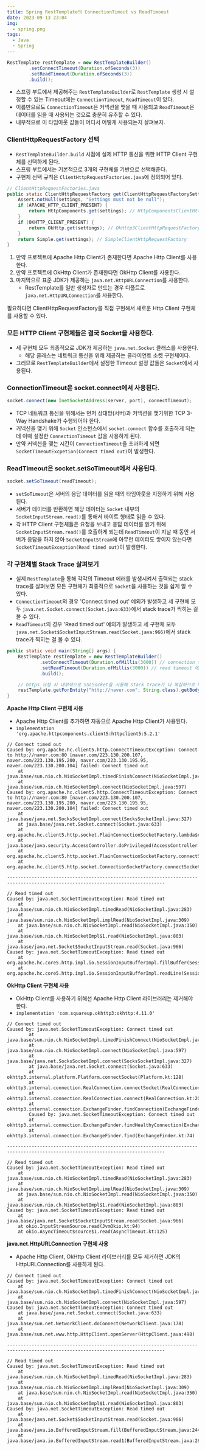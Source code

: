 ```yaml
---
title: Spring RestTemplate의 ConnectionTimout vs ReadTimoeut
date: 2023-09-13 23:04
img:
  - spring.png
tags:
  - Java
  - Spring
---
```


```java
RestTemplate restTemplate = new RestTemplateBuilder()
        .setConnectTimeout(Duration.ofSeconds(3))
        .setReadTimeout(Duration.ofSeconds(3))
        .build();
```

- 스프링 부트에서 제공해주는 `RestTemplateBuilder`로 `RestTemplate` 생성 시 설정할 수 있는 Timeout에는 `ConnectionTimeout`, `ReadTimeout`이 있다. 
- 이름만으로도 `ConnectionTimeout`은 커넥션을 맺을 때 사용되고 `ReadTimeout`은 데이터를 읽을 때 사용되는 것으로 충분히 유추할 수 있다. 
- 내부적으로 이 타임아웃 값들이 어디서 어떻게 사용되는지 살펴보자.

### ClientHttpRequestFactory 선택
- `RestTemplateBuilder.build` 시점에 실제 HTTP 통신을 위한 HTTP Client 구현체를 선택하게 된다.
- 스프링 부트에서는 기본적으로 3개의 구현체를 기반으로 선택해준다.
- 구현체 선택 규칙은 `ClientHttpRequestFactories.java`에 정의되어 있다.

```java
// ClientHttpRequestFactories.java
public static ClientHttpRequestFactory get(ClientHttpRequestFactorySettings settings) {
    Assert.notNull(settings, "Settings must not be null");
    if (APACHE_HTTP_CLIENT_PRESENT) {
        return HttpComponents.get(settings); // HttpComponentsClientHttpRequestFactory
    }
    if (OKHTTP_CLIENT_PRESENT) {
        return OkHttp.get(settings); // OkHttp3ClientHttpRequestFactory
    }
    return Simple.get(settings); // SimpleClientHttpRequestFactory
}
```
1. 만약 프로젝트에 Apache Http Client가 존재한다면 Apache Http Client를 사용한다.   
2. 만약 프로젝트에 OkHttp Client가 존재한다면 OkHttp Client를 사용한다.
3. 마지막으로 표준 JDK가 제공하는 `java.net.HttpURLConnection`를 사용한다.
   - RestTemplate를 일반 생성자로 만드는 경우 디폴트로 `java.net.HttpURLConnection`를 사용한다.

필요하다면 ClientHttpRequestFactory를 직접 구현해서 새로운 Http Client 구현체를 사용할 수 있다.

### 모든 HTTP Client 구현체들은 결국 Socket을 사용한다.
- 세 구현체 모두 최종적으로 JDK가 제공하는 `java.net.Socket` 클래스를 사용한다. 
  - 해당 클래스는 네트워크 통신을 위해 제공하는 클라이언트 소켓 구현체이다.
- 그러므로 `RestTemplateBuilder`에서 설정한 Timeout 설정 값들은 `Socket`에서 사용된다.

### ConnectionTimeout은 socket.connect에서 사용된다.
```java
socket.connect(new InetSocketAddress(server, port), connectTimeout);
```

- TCP 네트워크 통신을 위해서는 먼저 상대방(서버)과 커넥션을 맺기위한 TCP 3-Way Handshake가 수행되어야 한다.
- 커넥션을 맺기 위해 `Socket` 인스턴스에서 `socket.connect` 함수를 호출하게 되는데 이때 설정한 `ConnectionTimeout` 값을 사용하게 된다.
- 만약 커넥션을 맺는 시간이 `ConnectionTimeout`을 초과하게 되면 `SocketTimeoutExcpetion(Connect timed out)`이 발생한다.

### ReadTimeout은 socket.setSoTimeout에서 사용된다.
```java
socket.setSoTimeout(readTimeout);
```
- `setSoTimeout`은 서버의 응답 데이터를 읽을 때의 타임아웃을 지정하기 위해 사용된다.
- 서버가 데이터를 반환하면 해당 데이터는 `Socket` 내부의 `SocketInputStream.read()`를 통해서 바이트 형태로 읽을 수 있다.
- 각 HTTP Client 구현체들은 요청을 보내고 응답 데이터를 읽기 위해 `SocketInputStream.read()`를 호출하게 되는데 `ReadTimeout`이 지날 때 동안 서버가 응답을 하지 않아 `SocketInputStream`에 아무런 데이터도 쌓이지 않는다면 `SocketTimeoutException(Read timed out)`이 발생한다.

### 각 구현체별 Stack Trace 살펴보기
- 실제 `RestTemplate`을 통해 각각의 Timeout 에러를 발생시켜서 출력되는 stack trace를 살펴보면 모든 구현체가 최종적으로 `Socket`을 사용하는 것을 쉽게 알 수 있다.
- `ConnectionTimeout`의 경우 'Connect timed out' 예외가 발생하고 세 구현체 모두 `java.net.Socket.connect(Socket.java:633)`에서 stack trace가 찍히는 걸 볼 수 있다.
- `ReadTimeout`의 경우 'Read timed out' 예외가 발생하고 세 구현체 모두 `java.net.Socket$SocketInputStream.read(Socket.java:966)`에서 stack trace가 찍히는 걸 볼 수 있다.


```java
public static void main(String[] args) {
    RestTemplate restTemplate = new RestTemplateBuilder()
            .setConnectTimeout(Duration.ofMillis(3000)) // connection timeout 에러를 유발시키기 위해서 값을 10 이하로 조정 
            .setReadTimeout(Duration.ofMillis(3000)) // read timeout 에러를 유발시키기 위해서 값을 10 이하로 조정
            .build();

    // https 요청 시 내부적으로 SSLSocket을 사용해 stack trace가 더 복잡하므로 http으로 요청을 보낸다.
    restTemplate.getForEntity("http://naver.com", String.class).getBody();
}
```

**Apache Http Client 구현체 사용**
- Apache Http Client를 추가하면 자동으로 Apache Http Client가 사용된다. 
- `implementation 'org.apache.httpcomponents.client5:httpclient5:5.2.1'`

```
// Connect timed out 
Caused by: org.apache.hc.client5.http.ConnectTimeoutException: Connect to http://naver.com:80 [naver.com/223.130.200.107, naver.com/223.130.195.200, naver.com/223.130.195.95, naver.com/223.130.200.104] failed: Connect timed out
	at java.base/sun.nio.ch.NioSocketImpl.timedFinishConnect(NioSocketImpl.java:546)
	at java.base/sun.nio.ch.NioSocketImpl.connect(NioSocketImpl.java:597)
Caused by: org.apache.hc.client5.http.ConnectTimeoutException: Connect to http://naver.com:80 [naver.com/223.130.200.107, naver.com/223.130.195.200, naver.com/223.130.195.95, naver.com/223.130.200.104] failed: Connect timed out
	at java.base/java.net.SocksSocketImpl.connect(SocksSocketImpl.java:327)
	at java.base/java.net.Socket.connect(Socket.java:633)
	at org.apache.hc.client5.http.socket.PlainConnectionSocketFactory.lambda$connectSocket$0(PlainConnectionSocketFactory.java:85)
	at java.base/java.security.AccessController.doPrivileged(AccessController.java:569)
	at org.apache.hc.client5.http.socket.PlainConnectionSocketFactory.connectSocket(PlainConnectionSocketFactory.java:84)
	at org.apache.hc.client5.http.socket.ConnectionSocketFactory.connectSocket(ConnectionSocketFactory.java:113)

--------------------------------------------------------------------------------------------------------------------------------

// Read timed out
Caused by: java.net.SocketTimeoutException: Read timed out
	at java.base/sun.nio.ch.NioSocketImpl.timedRead(NioSocketImpl.java:283)
	at java.base/sun.nio.ch.NioSocketImpl.implRead(NioSocketImpl.java:309)
	at java.base/sun.nio.ch.NioSocketImpl.read(NioSocketImpl.java:350)
	at java.base/sun.nio.ch.NioSocketImpl$1.read(NioSocketImpl.java:803)
	at java.base/java.net.Socket$SocketInputStream.read(Socket.java:966)
Caused by: java.net.SocketTimeoutException: Read timed out
	at org.apache.hc.core5.http.impl.io.SessionInputBufferImpl.fillBuffer(SessionInputBufferImpl.java:149)
	at org.apache.hc.core5.http.impl.io.SessionInputBufferImpl.readLine(SessionInputBufferImpl.java:280)
```

**OkHttp Client 구현체 사용**
- OkHttp Client를 사용하기 위해선 Apache Http Client 라이브러리는 제거해야 한다.
- `implementation 'com.squareup.okhttp3:okhttp:4.11.0'`

```
// Connect timed out
Caused by: java.net.SocketTimeoutException: Connect timed out
        at java.base/sun.nio.ch.NioSocketImpl.timedFinishConnect(NioSocketImpl.java:546)
        at java.base/sun.nio.ch.NioSocketImpl.connect(NioSocketImpl.java:597)
        at java.base/java.net.SocksSocketImpl.connect(SocksSocketImpl.java:327)
        at java.base/java.net.Socket.connect(Socket.java:633)
        at okhttp3.internal.platform.Platform.connectSocket(Platform.kt:128)
        at okhttp3.internal.connection.RealConnection.connectSocket(RealConnection.kt:295)
        at okhttp3.internal.connection.RealConnection.connect(RealConnection.kt:207)
        at okhttp3.internal.connection.ExchangeFinder.findConnection(ExchangeFinder.kt:226)
        Caused by: java.net.SocketTimeoutException: Connect timed out
        at okhttp3.internal.connection.ExchangeFinder.findHealthyConnection(ExchangeFinder.kt:106)
        at okhttp3.internal.connection.ExchangeFinder.find(ExchangeFinder.kt:74)

--------------------------------------------------------------------------------------------------------------------------------

// Read timed out
Caused by: java.net.SocketTimeoutException: Read timed out
	at java.base/sun.nio.ch.NioSocketImpl.timedRead(NioSocketImpl.java:283)
	at java.base/sun.nio.ch.NioSocketImpl.implRead(NioSocketImpl.java:309)
	at java.base/sun.nio.ch.NioSocketImpl.read(NioSocketImpl.java:350)
	at java.base/sun.nio.ch.NioSocketImpl$1.read(NioSocketImpl.java:803)
Caused by: java.net.SocketTimeoutException: Read timed out
	at java.base/java.net.Socket$SocketInputStream.read(Socket.java:966)
	at okio.InputStreamSource.read(JvmOkio.kt:94)
	at okio.AsyncTimeout$source$1.read(AsyncTimeout.kt:125)
```

**java.net.HttpURLConnection 구현체 사용**
- Apache Http Client, OkHttp Client 라이브러리를 모두 제거하면 JDK의 HttpURLConnection를 사용하게 된다. 
```
// Connect timed out
Caused by: java.net.SocketTimeoutException: Connect timed out
	at java.base/sun.nio.ch.NioSocketImpl.timedFinishConnect(NioSocketImpl.java:546)
	at java.base/sun.nio.ch.NioSocketImpl.connect(NioSocketImpl.java:597)
Caused by: java.net.SocketTimeoutException: Connect timed out
	at java.base/java.net.Socket.connect(Socket.java:633)
	at java.base/sun.net.NetworkClient.doConnect(NetworkClient.java:178)
	at java.base/sun.net.www.http.HttpClient.openServer(HttpClient.java:498)

--------------------------------------------------------------------------------------------------------------------------------

// Read timed out
Caused by: java.net.SocketTimeoutException: Read timed out
    at java.base/sun.nio.ch.NioSocketImpl.timedRead(NioSocketImpl.java:283)
    at java.base/sun.nio.ch.NioSocketImpl.implRead(NioSocketImpl.java:309)
    at java.base/sun.nio.ch.NioSocketImpl.read(NioSocketImpl.java:350)
    at java.base/sun.nio.ch.NioSocketImpl$1.read(NioSocketImpl.java:803)
Caused by: java.net.SocketTimeoutException: Read timed out
    at java.base/java.net.Socket$SocketInputStream.read(Socket.java:966)
    at java.base/java.io.BufferedInputStream.fill(BufferedInputStream.java:244)
    at java.base/java.io.BufferedInputStream.read1(BufferedInputStream.java:284)
```


